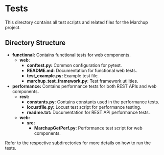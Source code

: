# Tests

This directory contains all test scripts and related files for the Marchup project.

## Directory Structure

- **functional:** Contains functional tests for web components.
  - **web:**
    - **conftest.py:** Common configuration for pytest.
    - **README.md:** Documentation for functional web tests.
    - **test_example.py:** Example test file.
    - **marchup_test_framework.py:** Test framework utilities.
- **performance:** Contains performance tests for both REST APIs and web components.
  - **rest:**
    - **constants.py:** Contains constants used in the performance tests.
    - **locustfile.py:** Locust test script for performance testing.
    - **readme.txt:** Documentation for REST API performance tests.
  - **web:**
    - **src:**
      - **MarchupGetPerf.py:** Performance test script for web components.

Refer to the respective subdirectories for more details on how to run the tests.

